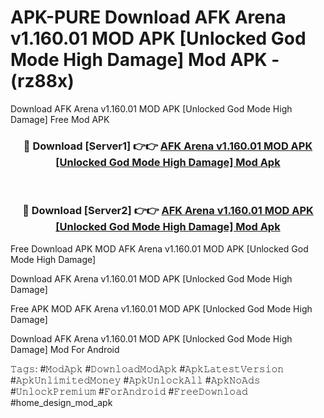 # APK-PURE Download AFK Arena v1.160.01 MOD APK [Unlocked God Mode High Damage] Mod APK - (rz88x)
Download AFK Arena v1.160.01 MOD APK [Unlocked God Mode High Damage] Free Mod APK

<div align="center">
<h3>🔴 Download [Server1] 👉👉 <a href="https://apk-comot.site?title=AFK_Arena_v1.160.01_MOD_APK_[Unlocked_God_Mode_High_Damage]">AFK Arena v1.160.01 MOD APK [Unlocked God Mode High Damage] Mod Apk</a></h3><br>

<h3>🔴 Download [Server2] 👉👉 <a href="https://apk-comot.site?title=AFK_Arena_v1.160.01_MOD_APK_[Unlocked_God_Mode_High_Damage]">AFK Arena v1.160.01 MOD APK [Unlocked God Mode High Damage] Mod Apk</a></h3>
</div>


Free Download APK MOD AFK Arena v1.160.01 MOD APK [Unlocked God Mode High Damage]

Download AFK Arena v1.160.01 MOD APK [Unlocked God Mode High Damage] 

Free APK MOD AFK Arena v1.160.01 MOD APK [Unlocked God Mode High Damage] 

Download AFK Arena v1.160.01 MOD APK [Unlocked God Mode High Damage] Mod For Android

𝚃𝚊𝚐𝚜: #𝙼𝚘𝚍𝙰𝚙𝚔 #𝙳𝚘𝚠𝚗𝚕𝚘𝚊𝚍𝙼𝚘𝚍𝙰𝚙𝚔 #𝙰𝚙𝚔𝙻𝚊𝚝𝚎𝚜𝚝𝚅𝚎𝚛𝚜𝚒𝚘𝚗 #𝙰𝚙𝚔𝚄𝚗𝚕𝚒𝚖𝚒𝚝𝚎𝚍𝙼𝚘𝚗𝚎𝚢 #𝙰𝚙𝚔𝚄𝚗𝚕𝚘𝚌𝚔𝙰𝚕𝚕 #𝙰𝚙𝚔𝙽𝚘𝙰𝚍𝚜 #𝚄𝚗𝚕𝚘𝚌𝚔𝙿𝚛𝚎𝚖𝚒𝚞𝚖 #𝙵𝚘𝚛𝙰𝚗𝚍𝚛𝚘𝚒𝚍 #𝙵𝚛𝚎𝚎𝙳𝚘𝚠𝚗𝚕𝚘𝚊𝚍 #home_design_mod_apk